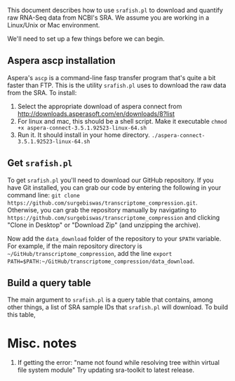 This document describes how to use `srafish.pl` to download and quantify raw RNA-Seq data from NCBI's SRA. We assume you are working in a Linux/Unix or Mac environment. 

We'll need to set up a few things before we can begin.

## Aspera ascp installation
Aspera's `ascp` is a command-line fasp transfer program that's quite a bit faster than FTP. This is the utility `srafish.pl` uses to download the raw data from the SRA. To install:

1. Select the appropriate download of aspera connect from http://downloads.asperasoft.com/en/downloads/8?list
2. For linux and mac, this should be a shell script. Make it executable `chmod +x aspera-connect-3.5.1.92523-linux-64.sh`
3. Run it. It should install in your home directory. `./aspera-connect-3.5.1.92523-linux-64.sh`

## Get `srafish.pl`
To get `srafish.pl` you'll need to download our GitHub repository. If you have Git installed, you can grab our code by entering the following in your command line: `git clone https://github.com/surgebiswas/transcriptome_compression.git`. Otherwise, you can grab the repository manually by navigating to `https://github.com/surgebiswas/transcriptome_compression` and clicking "Clone in Desktop" or "Download Zip" (and unzipping the archive).

Now add the `data_download` folder of the repository to your `$PATH` variable. For example, if the main repository directory is `~/GitHub/transcriptome_compression`, add the line `export PATH=$PATH:~/GitHub/transcriptome_compression/data_download`.

## Build a query table
The main argument to `srafish.pl` is a query table that contains, among other things, a list of SRA sample IDs that `srafish.pl` will download. To build this table, 

# Misc. notes
1. If getting the error: "name not found while resolving tree within virtual file system module" Try updating sra-toolkit to latest release.
